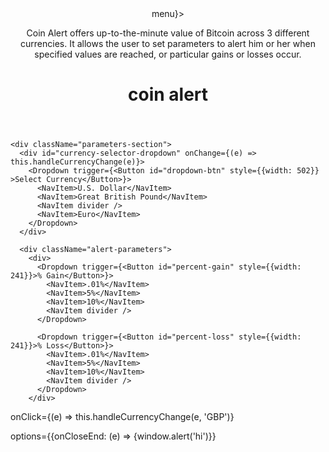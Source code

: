 <header className="title-bar">
  <div className="menu">
    <Modal trigger={<i className="material-icons 5x">menu</i>}>
      <p>Coin Alert offers up-to-the-minute value of Bitcoin across 3 different currencies. It allows the user to set parameters to alert him or her when specified values are reached, or particular gains or losses occur.</p>
      </Modal>
  </div>
  <h1>coin alert</h1>
</header>


```
<div className="parameters-section">
  <div id="currency-selector-dropdown" onChange={(e) => this.handleCurrencyChange(e)}>
    <Dropdown trigger={<Button id="dropdown-btn" style={{width: 502}} >Select Currency</Button>}>
      <NavItem>U.S. Dollar</NavItem>
      <NavItem>Great British Pound</NavItem>
      <NavItem divider />
      <NavItem>Euro</NavItem>
    </Dropdown>
  </div>

  <div className="alert-parameters">
    <div>
      <Dropdown trigger={<Button id="percent-gain" style={{width: 241}}>% Gain</Button>}>
        <NavItem>.01%</NavItem>
        <NavItem>5%</NavItem>
        <NavItem>10%</NavItem>
        <NavItem divider />
      </Dropdown>

      <Dropdown trigger={<Button id="percent-loss" style={{width: 241}}>% Loss</Button>}>
        <NavItem>.01%</NavItem>
        <NavItem>5%</NavItem>
        <NavItem>10%</NavItem>
        <NavItem divider />
      </Dropdown>
    </div>
```


onClick={(e) => this.handleCurrencyChange(e, 'GBP')}

options={{onCloseEnd: (e) => {window.alert('hi')}}
